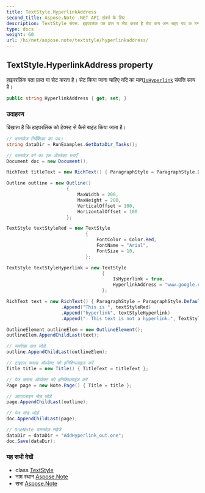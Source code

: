 ```yaml
---
title: TextStyle.HyperlinkAddress
second_title: Aspose.Note .NET API संदर्भ के लिए
description: TextStyle संपत्त. हइपरलंक पत प्रप्त य सेट करत है सेट कय जन चहए यद क मनIsHyperlink संपत्त सत्य है
type: docs
weight: 60
url: /hi/net/aspose.note/textstyle/hyperlinkaddress/
---
```

## TextStyle.HyperlinkAddress property

हाइपरलिंक पता प्राप्त या सेट करता है। सेट किया जाना चाहिए यदि का मान[`IsHyperlink`](../ishyperlink/) संपत्ति सत्य है।

```csharp
public string HyperlinkAddress { get; set; }
```

### उदाहरण

दिखाता है कि हाइपरलिंक को टेक्स्ट से कैसे बाइंड किया जाता है।

```csharp
// दस्तावेज़ निर्देशिका का पथ।
string dataDir = RunExamples.GetDataDir_Tasks();

// दस्तावेज़ वर्ग का एक ऑब्जेक्ट बनाएँ
Document doc = new Document();

RichText titleText = new RichText() { ParagraphStyle = ParagraphStyle.Default }.Append("Title!");

Outline outline = new Outline()
                      {
                          MaxWidth = 200,
                          MaxHeight = 200,
                          VerticalOffset = 100,
                          HorizontalOffset = 100
                      };

TextStyle textStyleRed = new TextStyle
                             {
                                 FontColor = Color.Red,
                                 FontName = "Arial",
                                 FontSize = 10,
                             };

TextStyle textStyleHyperlink = new TextStyle
                                   {
                                       IsHyperlink = true,
                                       HyperlinkAddress = "www.google.com"
                                   };

RichText text = new RichText() { ParagraphStyle = ParagraphStyle.Default }
                    .Append("This is ", textStyleRed)
                    .Append("hyperlink", textStyleHyperlink)
                    .Append(". This text is not a hyperlink.", TextStyle.Default);

OutlineElement outlineElem = new OutlineElement();
outlineElem.AppendChildLast(text);

// रूपरेखा तत्व जोड़ें
outline.AppendChildLast(outlineElem);

// टाइटल क्लास ऑब्जेक्ट को इनिशियलाइज़ करें
Title title = new Title() { TitleText = titleText };

// पेज क्लास ऑब्जेक्ट को इनिशियलाइज़ करें
Page page = new Note.Page() { Title = title };

// आउटलाइन नोड जोड़ें
page.AppendChildLast(outline);

// पेज नोड जोड़ें
doc.AppendChildLast(page);

// OneNote दस्तावेज़ सहेजें
dataDir = dataDir + "AddHyperlink_out.one";
doc.Save(dataDir);
```

### यह सभी देखें

* class [TextStyle](../)
* नाम स्थान [Aspose.Note](../../textstyle/)
* सभा [Aspose.Note](../../../)


